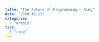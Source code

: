 ```yaml
---
title: "The Future of Programming – Ring"
date: "2020-11-11"
categories: 
  - "arabic"
tags: 
  - "ring"
---
```




